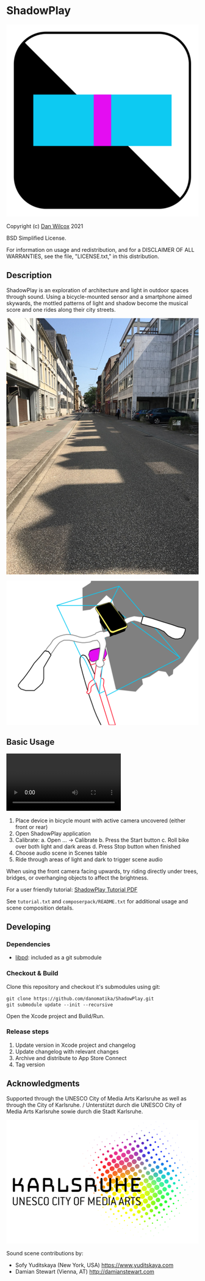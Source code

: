 ShadowPlay
==========

![ShadowPlay app icon](media/shadowplay-icon-rounded.svg)

Copyright (c) [Dan Wilcox](danomatika.com) 2021

BSD Simplified License.

For information on usage and redistribution, and for a DISCLAIMER OF ALL
WARRANTIES, see the file, "LICENSE.txt," in this distribution.

Description
-----------

ShadowPlay is an exploration of architecture and light in outdoor spaces through sound. Using a bicycle-mounted sensor and a smartphone aimed skywards, the mottled patterns of light and shadow become the musical score and one rides along their city streets.

![street building shadows](composerpack/doc/street%20buildings.jpeg)

![ShadowPlay camera setup](media/shadowplay-setup-camera.svg)

Basic Usage
-----------

![ShadowPlay version 1.0.0 screen recording](http://danomatika.com/projects/shadowplay/shadowplay-screen-recording.mov)

1. Place device in bicycle mount with active camera uncovered (either front or rear)
2. Open ShadowPlay application
3. Calibrate:
  a. Open ... -> Calibrate
  b. Press the Start button
  c. Roll bike over both light and dark areas
  d. Press Stop button when finished
4. Choose audio scene in Scenes table
5. Ride through areas of light and dark to trigger scene audio

When using the front camera facing upwards, try riding directly under trees, bridges, or overhanging objects to affect the brightness.

For a user friendly tutorial: [ShadowPlay Tutorial PDF](http://danomatika.com/projects/shadowplay/shadowplay-tutorial.pdf)

See `tutorial.txt` and `composerpack/README.txt` for additional usage and scene composition details.

Developing
----------

### Dependencies

* [libpd](http://github.com/libpd/libpd): included as a git submodule

### Checkout & Build

Clone this repository and checkout it's submodules using git:

    git clone https://github.com/danomatika/ShadowPlay.git
    git submodule update --init --recursive

Open the Xcode project and Build/Run.

### Release steps

1. Update version in Xcode project and changelog
2. Update changelog with relevant changes
3. Archive and distribute to App Store Connect
4. Tag version

Acknowledgments
---------------

Supported through the UNESCO City of Media Arts Karlsruhe as well as through the City of Karlsruhe. / Unterstützt durch die UNESCO City of Media Arts Karlsruhe sowie durch die Stadt Karlsruhe.

![KA UNESCO COMA logo](media/logo_karlsruhe-unesco_rgb.svg)

Sound scene contributions by:

* Sofy Yuditskaya (New York, USA) <https://www.yuditskaya.com>
* Damian Stewart (Vienna, AT) <http://damianstewart.com>
